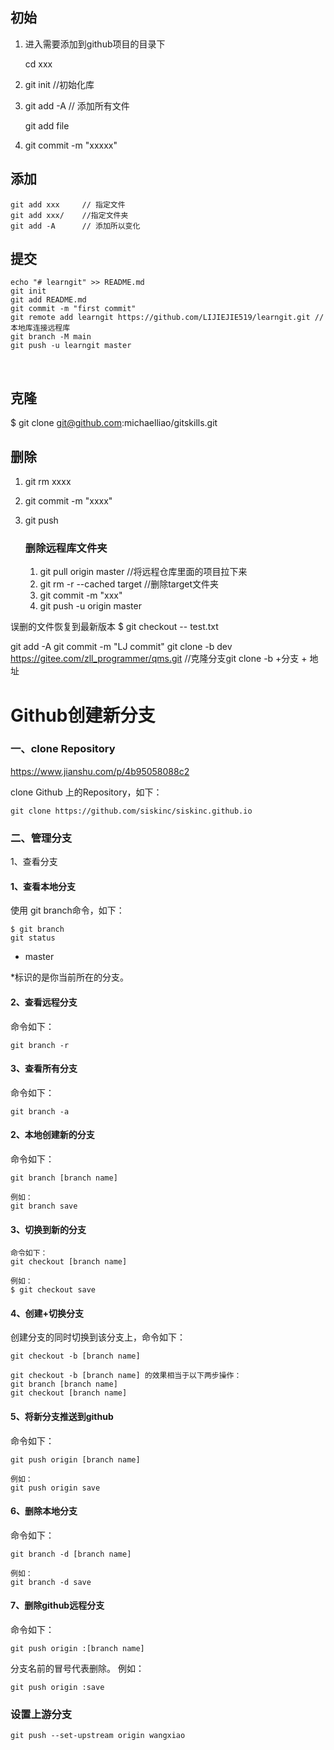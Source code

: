 ## 初始

1. 进入需要添加到github项目的目录下

   cd xxx

2. git init            //初始化库

3. git add -A       // 添加所有文件

   git add file

4. git commit -m "xxxxx"

## 添加

```
git add xxx 	// 指定文件
git add xxx/	//指定文件夹
git add -A		// 添加所以变化
```




提交
----------------------------------------------------------------------
	echo "# learngit" >> README.md
	git init
	git add README.md
	git commit -m "first commit"
	git remote add learngit https://github.com/LIJIEJIE519/learngit.git	// 本地库连接远程库
	git branch -M main
	git push -u learngit master


​	


克隆
---------------------------------
$ git clone git@github.com:michaelliao/gitskills.git


删除
-----------------------------
1. git rm xxxx   

2. git commit -m "xxxx"

3. git push 

   ### 删除远程库文件夹

   1. git pull origin master   //将远程仓库里面的项目拉下来
   2. git rm -r --cached target  //删除target文件夹
   3. git commit -m "xxx"
   4. git push -u origin master

误删的文件恢复到最新版本
$ git checkout -- test.txt

git add -A
git commit -m "LJ commit"
git clone -b dev https://gitee.com/zll_programmer/qms.git		//克隆分支git clone -b +分支 + 地址





# Github创建新分支

### 一、clone Repository

https://www.jianshu.com/p/4b95058088c2

clone Github 上的Repository，如下：

```
git clone https://github.com/siskinc/siskinc.github.io
```

### 二、管理分支

1、查看分支

#### 1、查看本地分支

使用 git branch命令，如下：

```
$ git branch
git status
```

* master

*标识的是你当前所在的分支。

#### 2、查看远程分支

命令如下：

```
git branch -r
```

#### 3、查看所有分支

命令如下：

```
git branch -a
```

#### 2、本地创建新的分支

命令如下：

```
git branch [branch name]

例如：
git branch save
```

#### 3、切换到新的分支

```
命令如下：
git checkout [branch name]

例如：
$ git checkout save
```



#### 4、创建+切换分支

创建分支的同时切换到该分支上，命令如下：

```
git checkout -b [branch name]

git checkout -b [branch name] 的效果相当于以下两步操作：
git branch [branch name]
git checkout [branch name]
```



#### 5、将新分支推送到github

命令如下：

```
git push origin [branch name]

例如：
git push origin save
```



#### 6、删除本地分支

命令如下：

```
git branch -d [branch name]

例如：
git branch -d save
```



#### 7、删除github远程分支

命令如下：

```
git push origin :[branch name]
```



分支名前的冒号代表删除。
例如：

```
git push origin :save
```

### 设置上游分支
```
git push --set-upstream origin wangxiao
```


